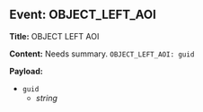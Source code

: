 ## Event: OBJECT_LEFT_AOI

**Title:** OBJECT LEFT AOI

**Content:**
Needs summary.
`OBJECT_LEFT_AOI: guid`

**Payload:**
- `guid`
  - *string*